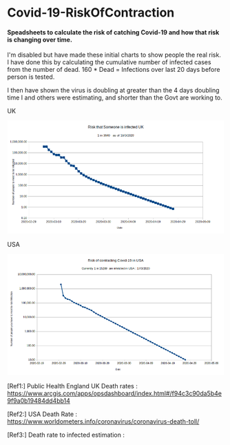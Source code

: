 # Covid-19-RiskOfContraction  

#### Speadsheets to calculate the risk of catching Covid-19 and how that risk is changing over time.    

I'm disabled but have made these initial charts to show people the real risk. I have done this by calculating the cumulative number of infected cases from the number of dead. 160 * Dead = Infections over last 20 days before person is tested.  

I then have shown the virus is doubling at greater than the 4 days doubling time I and others were estimating, and shorter than the Govt are working to.   


UK

![alt tag](https://github.com/wrapperband/Covid-19-RiskOfContraction/blob/master/Covid-19-RiskCharts/RiskUK18.3.2020-03LogUpdate.png)


USA

![alt tag](https://github.com/wrapperband/Covid-19-RiskOfContraction/blob/master/Covid-19-RiskCharts/Covid-19RiskUSA17.3.2020%2BPredicted-Log.png)


[Ref1:]  Public Health England UK Death rates : https://www.arcgis.com/apps/opsdashboard/index.html#/f94c3c90da5b4e9f9a0b19484dd4bb14

[Ref2:]  USA Death Rate :  https://www.worldometers.info/coronavirus/coronavirus-death-toll/

[Ref3:]  Death rate to infected estimation : 
